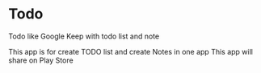 # Todo
Todo like Google Keep with todo list and note 

This app is for create TODO list and create Notes in one app
This app will share on Play Store
